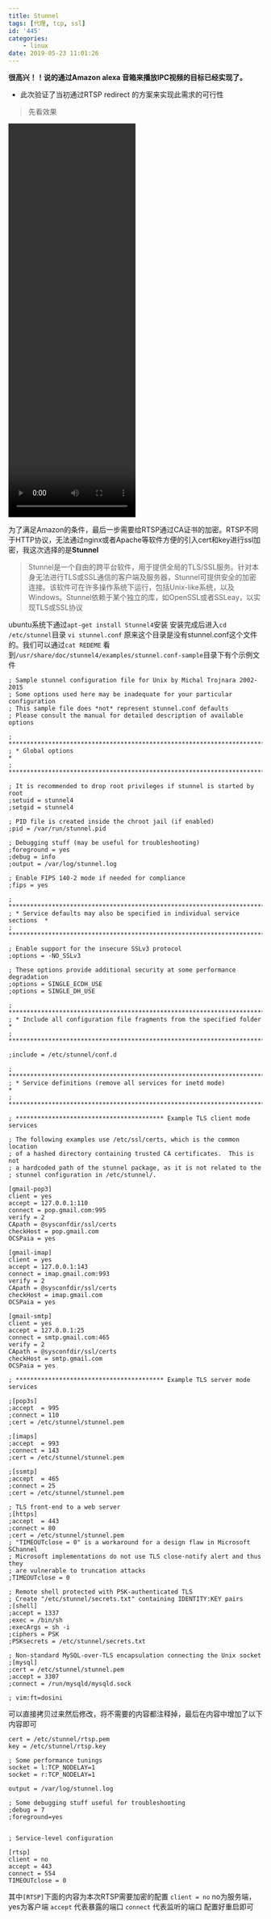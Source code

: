 ```yaml
---
title: Stunnel
tags: [代理, tcp, ssl]
id: '445'
categories:
    - linux
date: 2019-05-23 11:01:26
---
```


**很高兴！！说的通过Amazon alexa 音箱来播放IPC视频的目标已经实现了。**

*   此次验证了当初通过RTSP redirect 的方案来实现此需求的可行性

> 先看效果

<video type='video/mp4' controls='controls'  width='50%' height='20%'>
	<source src="/video/Stunnel.mp4">
</video>

 为了满足Amazon的条件，最后一步需要给RTSP通过CA证书的加密。RTSP不同于HTTP协议，无法通过nginx或者Apache等软件方便的引入cert和key进行ssl加密，我这次选择的是**Stunnel**

> Stunnel是一个自由的跨平台软件，用于提供全局的TLS/SSL服务。针对本身无法进行TLS或SSL通信的客户端及服务器，Stunnel可提供安全的加密连接。该软件可在许多操作系统下运行，包括Unix-like系统，以及Windows。Stunnel依赖于某个独立的库，如OpenSSL或者SSLeay，以实现TLS或SSL协议

ubuntu系统下通过`apt-get install Stunnel4`安装 安装完成后进入`cd /etc/stunnel`目录 `vi stunnel.conf` 原来这个目录是没有stunnel.conf这个文件的。我们可以通过`cat REDEME` 看到`/usr/share/doc/stunnel4/examples/stunnel.conf-sample`目录下有个示例文件

```shell
; Sample stunnel configuration file for Unix by Michal Trojnara 2002-2015
; Some options used here may be inadequate for your particular configuration
; This sample file does *not* represent stunnel.conf defaults
; Please consult the manual for detailed description of available options

; **************************************************************************
; * Global options                                                         *
; **************************************************************************

; It is recommended to drop root privileges if stunnel is started by root
;setuid = stunnel4
;setgid = stunnel4

; PID file is created inside the chroot jail (if enabled)
;pid = /var/run/stunnel.pid

; Debugging stuff (may be useful for troubleshooting)
;foreground = yes
;debug = info
;output = /var/log/stunnel.log

; Enable FIPS 140-2 mode if needed for compliance
;fips = yes

; **************************************************************************
; * Service defaults may also be specified in individual service sections  *
; **************************************************************************

; Enable support for the insecure SSLv3 protocol
;options = -NO_SSLv3

; These options provide additional security at some performance degradation
;options = SINGLE_ECDH_USE
;options = SINGLE_DH_USE

; **************************************************************************
; * Include all configuration file fragments from the specified folder     *
; **************************************************************************

;include = /etc/stunnel/conf.d

; **************************************************************************
; * Service definitions (remove all services for inetd mode)               *
; **************************************************************************

; ***************************************** Example TLS client mode services

; The following examples use /etc/ssl/certs, which is the common location
; of a hashed directory containing trusted CA certificates.  This is not
; a hardcoded path of the stunnel package, as it is not related to the
; stunnel configuration in /etc/stunnel/.

[gmail-pop3]
client = yes
accept = 127.0.0.1:110
connect = pop.gmail.com:995
verify = 2
CApath = @sysconfdir/ssl/certs
checkHost = pop.gmail.com
OCSPaia = yes

[gmail-imap]
client = yes
accept = 127.0.0.1:143
connect = imap.gmail.com:993
verify = 2
CApath = @sysconfdir/ssl/certs
checkHost = imap.gmail.com
OCSPaia = yes

[gmail-smtp]
client = yes
accept = 127.0.0.1:25
connect = smtp.gmail.com:465
verify = 2
CApath = @sysconfdir/ssl/certs
checkHost = smtp.gmail.com
OCSPaia = yes

; ***************************************** Example TLS server mode services

;[pop3s]
;accept  = 995
;connect = 110
;cert = /etc/stunnel/stunnel.pem

;[imaps]
;accept  = 993
;connect = 143
;cert = /etc/stunnel/stunnel.pem

;[ssmtp]
;accept  = 465
;connect = 25
;cert = /etc/stunnel/stunnel.pem

; TLS front-end to a web server
;[https]
;accept  = 443
;connect = 80
;cert = /etc/stunnel/stunnel.pem
; "TIMEOUTclose = 0" is a workaround for a design flaw in Microsoft SChannel
; Microsoft implementations do not use TLS close-notify alert and thus they
; are vulnerable to truncation attacks
;TIMEOUTclose = 0

; Remote shell protected with PSK-authenticated TLS
; Create "/etc/stunnel/secrets.txt" containing IDENTITY:KEY pairs
;[shell]
;accept = 1337
;exec = /bin/sh
;execArgs = sh -i
;ciphers = PSK
;PSKsecrets = /etc/stunnel/secrets.txt

; Non-standard MySQL-over-TLS encapsulation connecting the Unix socket
;[mysql]
;cert = /etc/stunnel/stunnel.pem
;accept = 3307
;connect = /run/mysqld/mysqld.sock

; vim:ft=dosini
```

可以直接拷贝过来然后修改，将不需要的内容都注释掉，最后在内容中增加了以下内容即可

```shell
cert = /etc/stunnel/rtsp.pem
key = /etc/stunnel/rtsp.key

; Some performance tunings
socket = l:TCP_NODELAY=1
socket = r:TCP_NODELAY=1

output = /var/log/stunnel.log

; Some debugging stuff useful for troubleshooting
;debug = 7
;foreground=yes


; Service-level configuration

[rtsp]
client = no
accept = 443
connect = 554 
TIMEOUTclose = 0
```

其中`[RTSP]`下面的内容为本次RTSP需要加密的配置 `client = no` no为服务端，yes为客户端 `accept` 代表暴露的端口 `connect` 代表监听的端口 配置好重启即可